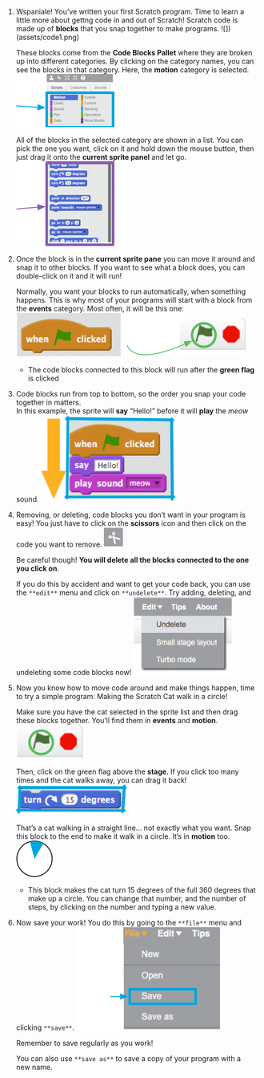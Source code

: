1. Wspaniale! You’ve written your first Scratch program. Time to learn a little more about gettng code in and out of Scratch! Scratch code is made up of **blocks** that you snap together to make programs. !\[\]\)\(assets/code1.png\)

   These blocks come from the **Code Blocks Pallet** where they are broken up into different categories. By clicking on the category names, you can see the blocks in that category. Here, the **motion** category is selected. ![](assets/code2a.png)

   All of the blocks in the selected category are shown in a list. You can pick the one you want, click on it and hold down the mouse button, then just drag it onto the **current sprite panel** and let go. ![](assets/code2b.png)

2. Once the block is in the **current sprite pane** you can move it around and snap it to other blocks. If you want to see what a block does, you can double-click on it and it will run!

   Normally, you want your blocks to run automatically, when something happens. This is why most of your programs will start with a block from the **events** category. Most often, it will be this one: ![](assets/code3.png)

   * The code blocks connected to this block will run after the **green flag** is clicked

1. Code blocks run from top to bottom, so the order you snap your code together in matters.  
   In this example, the sprite will **say** “Hello!” before it will **play** the _meow_ sound. ![](assets/code4.png)

2. Removing, or deleting, code blocks you don’t want in your program is easy! You just have to click on the **scissors** icon and then click on the code you want to remove. ![](assets/code5.png)

   Be careful though! **You will delete all the blocks connected to the one you click on**.

   If you do this by accident and want to get your code back, you can use the `**edit**` menu and click on `**undelete**`. Try adding, deleting, and undeleting some code blocks now! ![](assets/code6.png)

3. Now you know how to move code around and make things happen, time to try a simple program: Making the Scratch Cat walk in a circle!

   Make sure you have the cat selected in the sprite list and then drag these blocks together. You’ll find them in **events** and **motion**. ![](assets/code7.png)

   Then, click on the green flag above the **stage**. If you click too many times and the cat walks away, you can drag it back! ![](assets/code8.png)

   That’s a cat walking in a straight line... not exactly what you want. Snap this block to the end to make it walk in a circle. It’s in **motion** too. ![](assets/code9.png)

   * This block makes the cat turn 15 degrees of the full 360 degrees that make up a circle. You can change that number, and the number of steps, by clicking on the number and typing a new value.

1. Now save your work! You do this by going to the `**file**` menu and clicking `**save**`. ![](assets/code10.png)

   Remember to save regularly as you work!

   You can also use `**save as**` to save a copy of your program with a new name.



